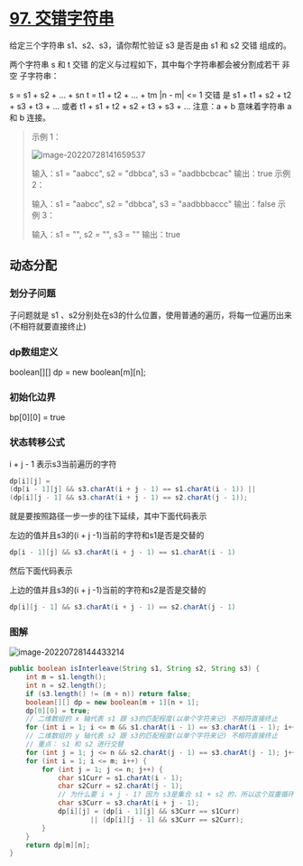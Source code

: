 # [97. 交错字符串](https://leetcode.cn/problems/interleaving-string/)

给定三个字符串 s1、s2、s3，请你帮忙验证 s3 是否是由 s1 和 s2 交错 组成的。

两个字符串 s 和 t 交错 的定义与过程如下，其中每个字符串都会被分割成若干 非空 子字符串：

s = s1 + s2 + ... + sn
t = t1 + t2 + ... + tm
|n - m| <= 1
交错 是 s1 + t1 + s2 + t2 + s3 + t3 + ... 或者 t1 + s1 + t2 + s2 + t3 + s3 + ...
注意：a + b 意味着字符串 a 和 b 连接。

> 示例 1：
>
> ![image-20220728141659537](http://rloqc3ngo.hd-bkt.clouddn.com/image-20220728141659537.png)
>
>
> 输入：s1 = "aabcc", s2 = "dbbca", s3 = "aadbbcbcac"
> 输出：true
> 示例 2：
>
> 输入：s1 = "aabcc", s2 = "dbbca", s3 = "aadbbbaccc"
> 输出：false
> 示例 3：
>
> 输入：s1 = "", s2 = "", s3 = ""
> 输出：true



## 动态分配

### 划分子问题

子问题就是 s1 、s2分别处在s3的什么位置，使用普通的遍历，将每一位遍历出来(不相符就要直接终止)

### dp数组定义

boolean\[][] dp = new boolean\[m][n];

### 初始化边界

bp\[0][0] = true

### 状态转移公式

i + j - 1 表示s3当前遍历的字符

```java
dp[i][j] = 
(dp[i - 1][j] && s3.charAt(i + j - 1) == s1.charAt(i - 1)) || 
(dp[i][j - 1] && s3.charAt(i + j - 1) == s2.charAt(j - 1));
```

就是要按照路径一步一步的往下延续，其中下面代码表示

左边的值并且s3的(i + j -1)当前的字符和s1是否是交替的

```java
dp[i - 1][j] && s3.charAt(i + j - 1) == s1.charAt(i - 1)
```

然后下面代码表示

上边的值并且s3的(i + j -1)当前的字符和s2是否是交替的

```java
dp[i][j - 1] && s3.charAt(i + j - 1) == s2.charAt(j - 1)
```

### 图解

![image-20220728144433214](http://rloqc3ngo.hd-bkt.clouddn.com/image-20220728144433214.png)

```java
public boolean isInterleave(String s1, String s2, String s3) {
    int m = s1.length();
    int n = s2.length();
    if (s3.length() != (m + n)) return false;
    boolean[][] dp = new boolean[m + 1][n + 1];
    dp[0][0] = true;
    // 二维数组的 x 轴代表 s1 跟 s3的匹配程度(以单个字符来记) 不相符直接终止
    for (int i = 1; i <= m && s1.charAt(i - 1) == s3.charAt(i - 1); i++) dp[i][0] = true;
    // 二维数组的 y 轴代表 s2 跟 s3的匹配程度(以单个字符来记) 不相符直接终止 
  	// 重点： s1 和 s2 进行交替
    for (int j = 1; j <= n && s2.charAt(j - 1) == s3.charAt(j - 1); j++) dp[0][j] = true;
    for (int i = 1; i <= m; i++) {
        for (int j = 1; j <= n; j++) {
            char s1Curr = s1.charAt(i - 1);
            char s2Curr = s2.charAt(j - 1);
            // 为什么要 i + j - 1? 因为 s3是集合 s1 + s2 的，所以这个双重循环就是使用s1(s2)遍历的，所以要这样
            char s3Curr = s3.charAt(i + j - 1);
            dp[i][j] = (dp[i - 1][j] && s3Curr == s1Curr)
                    || (dp[i][j - 1] && s3Curr == s2Curr);
        }
    }
    return dp[m][n];
}
```